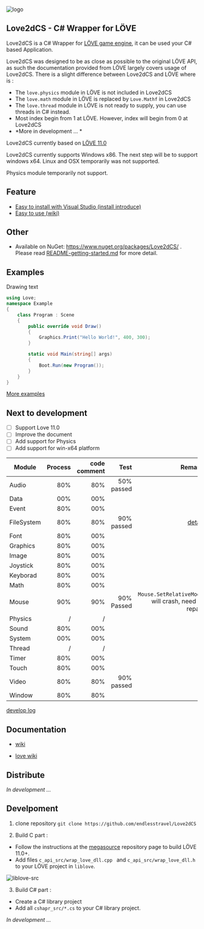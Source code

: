 
![logo](https://github.com/endlesstravel/Love2dCS/raw/master/img/logo.png "logo") 

Love2dCS - C# Wrapper for LÖVE
---
Love2dCS is a C# Wrapper for [LÖVE game engine](https://love2d.org/), it can be used your C# based Application. 

Love2dCS was designed to be as close as possible to the original LÖVE API, as such the documentation provided from LÖVE largely covers usage of Love2dCS. There is a slight difference between Love2dCS and LÖVE where is :

* The `love.physics` module in LÖVE is not included in Love2dCS
* The `love.math` module in LÖVE is replaced by `Love.Mathf` in Love2dCS
* The `love.thread` module in LÖVE is not ready to supply, you can use threads in C# instead.
* Most index begin from 1 at LÖVE. However, index will begin from 0 at Love2dCS
* *More in development ... *

Love2dCS currently based on [LÖVE 11.0](https://love2d.org/wiki/11.0)

Love2dCS currently supports Windows x86. The next step will be to support windows x64. Linux and OSX temporarily was not supported.

Physics module temporarily not support.

Feature
---

* [Easy to install with Visual Studio (install introduce)](README-Install.md)
* [Easy to use (wiki)](https://github.com/endlesstravel/Love2dCS/wiki)

Other
---

* Available on NuGet: https://www.nuget.org/packages/Love2dCS/ . Please read [README-getting-started.md](README-getting-started.md) for more detail.

Examples
---

Drawing text
``` C#
using Love;
namespace Example
{
    class Program : Scene
    {
        public override void Draw()
        {
            Graphics.Print("Hello World!", 400, 300);
        }

        static void Main(string[] args)
        {
            Boot.Run(new Program());
        }
    }
}
```
[More examples](README-getting-started.md#more-examples)

Next to development
---
 - [ ] Support Love 11.0
 - [ ] Improve the document
 - [ ] Add support for Physics 
 - [ ] Add support for win-x64 platform

| Module        | Process | code comment | Test   | Remark         |
| ------------- |--------:|--------------:| ------:| --------------:|
| Audio         | 80%     |      80%       |  50% passed      |                |
| Data          | 00%     |      00%       |                  |                |
| Event         | 80%     |      00%       |                  |                |
| FileSystem    | 80%     |      80%       |   90%  passed    | [detail](Model-devlop-log.md#FileSystem)           |
| Font          | 80%     |      00%       |                  |                |
| Graphics      | 80%     |      00%       |                  |                |
| Image         | 80%     |      00%       |                  |                |
| Joystick      | 80%     |      00%       |                  |                |
| Keyborad      | 80%     |      00%       |                  |                |
| Math          | 80%     |      00%       |                  |                |
| Mouse         | 90%     |      90%       |   90% Passed     |   `Mouse.SetRelativeMode` will crash, need to repair               |
| Physics       |  /      |      /         |                  |                |
| Sound         | 80%     |      00%       |                  |                |
| System        | 00%     |      00%       |                  |                |
| Thread        |   /     |        /       |                  |                |
| Timer         | 80%     |      00%       |                  |                |
| Touch         | 80%     |      00%       |                  |                |
| Video         | 80%     |      80%       |   90% passed     |                |
| Window        | 80%     |      80%       |                  |                |

[develop log](Model-devlop-log.md)

Documentation
---
* [wiki](https://github.com/endlesstravel/Love2dCS/wiki)

* [love wiki](https://love2d.org/wiki/love)

Distribute
---
*In development ...*

Develpoment
---

1. clone repository `git clone https://github.com/endlesstravel/Love2dCS`

2. Build C part :

* Follow the instructions at the [megasource](https://bitbucket.org/rude/megasource) repository page to build LÖVE 11.0+.
* Add files `c_api_src/wrap_love_dll.cpp ` and `c_api_src/wrap_love_dll.h` to your LÖVE project in `liblove`.

![liblove-src](https://github.com/endlesstravel/Love2dCS/raw/master/img/006-liblove-src.png "liblove-src")

3. Build C# part :

* Create a C# library project
* Add all `cshapr_src/*.cs` to your C# library project.

*In development ...*
